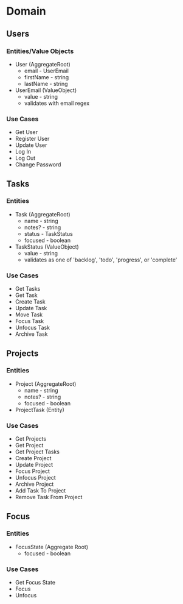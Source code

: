 # Domain

## Users
### Entities/Value Objects
* User (AggregateRoot)
  * email - UserEmail
  * firstName - string
  * lastName - string
* UserEmail (ValueObject)
  * value - string
  * validates with email regex

### Use Cases
* Get User
* Register User
* Update User
* Log In
* Log Out
* Change Password


##  Tasks
### Entities
* Task (AggregateRoot)
  * name - string
  * notes? - string
  * status - TaskStatus
  * focused - boolean
* TaskStatus (ValueObject)
  * value - string
  * validates as one of 'backlog', 'todo', 'progress', or 'complete'

### Use Cases
* Get Tasks
* Get Task
* Create Task
* Update Task
* Move Task
* Focus Task
* Unfocus Task
* Archive Task


## Projects
### Entities
* Project (AggregateRoot)
  * name - string
  * notes? - string
  * focused - boolean
* ProjectTask (Entity)

### Use Cases
* Get Projects
* Get Project
* Get Project Tasks
* Create Project
* Update Project
* Focus Project
* Unfocus Project
* Archive Project
* Add Task To Project
* Remove Task From Project
  

## Focus
### Entities
* FocusState (Aggregate Root)
  * focused - boolean

### Use Cases
* Get Focus State
* Focus
* Unfocus
